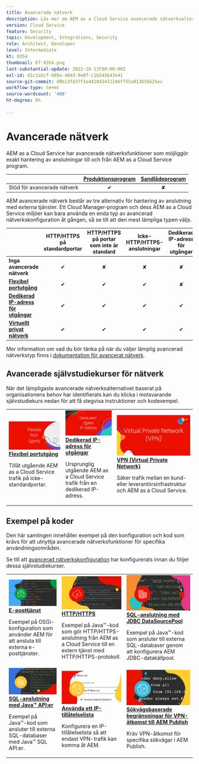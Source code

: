 ```yaml
---
title: Avancerade nätverk
description: Läs mer om AEM as a Cloud Service avancerade nätverksalternativ.
version: Cloud Service
feature: Security
topic: Development, Integrations, Security
role: Architect, Developer
level: Intermediate
kt: 9354
thumbnail: KT-9354.png
last-substantial-update: 2022-10-13T00:00:00Z
exl-id: d1c1a3cf-989a-4693-9e0f-c1b545643e41
source-git-commit: d0b13fd37f1ed42042431246f755a913b56625ec
workflow-type: tm+mt
source-wordcount: '468'
ht-degree: 0%

---
```


# Avancerade nätverk

AEM as a Cloud Service har avancerade nätverksfunktioner som möjliggör exakt hantering av anslutningar till och från AEM as a Cloud Service program.

|  | [Produktionsprogram](https://experienceleague.adobe.com/docs/experience-manager-cloud-service/content/implementing/using-cloud-manager/programs/introduction-production-programs.html) | [Sandlådeprogram](https://experienceleague.adobe.com/docs/experience-manager-cloud-service/content/implementing/using-cloud-manager/programs/introduction-sandbox-programs.html) |
|---------------------------------------------------|:-----------------------:|:---------------------:|
| Stöd för avancerade nätverk | ✔ | ✘ |


AEM avancerade nätverk består av tre alternativ för hantering av anslutning med externa tjänster. Ett Cloud Manager-program och dess AEM as a Cloud Service miljöer kan bara använda en enda typ av avancerad nätverkskonfiguration åt gången, så se till att den mest lämpliga typen väljs.

|  | HTTP/HTTPS på standardportar | HTTP/HTTPS på portar som inte är standard | Icke-HTTP/HTTPS-anslutningar | Dedikerad IP-adress för utgångar | Listan&quot;Icke-proxyvärdar&quot; | Anslut till VPN-skyddade tjänster | Begränsa AEM-publiceringstrafik efter IP |
|-----------------------------------|:----------------------------:|:--------------------------------:|:--------------------------:|:-------------------:|:-------------------------------------:|:-------------------------------------:|:----:|
| __Inga avancerade nätverk__ | ✔ | ✘ | ✘ | ✘ | ✘ | ✘ | ✘ |
| [__Flexibel portutgång__](./flexible-port-egress.md) | ✔ | ✔ | ✔ | ✘ | ✘ | ✘ | ✘ |
| [__Dedikerad IP-adress för utgångar__](./dedicated-egress-ip-address.md) | ✔ | ✔ | ✔ | ✔ | ✔ | ✘ | ✘ |
| [__Virtuellt privat nätverk__](./vpn.md) | ✔ | ✔ | ✔ | ✔ | ✔ | ✔ | ✔ |


Mer information om vad du bör tänka på när du väljer lämplig avancerad nätverkstyp finns i [dokumentation för avancerat nätverk](https://experienceleague.adobe.com/docs/experience-manager-cloud-service/security/configuring-advanced-networking.html).

## Avancerade självstudiekurser för nätverk

När det lämpligaste avancerade nätverksalternativet baserat på organisationens behov har identifierats kan du klicka i motsvarande självstudiekurs nedan för att få stegvisa instruktioner och kodexempel.

<table>
  <tr>
   <td>
      <a  href="./flexible-port-egress.md"><img alt="Flexibel portutgång" src="./assets/flexible-port-egress.png"/></a>
      <div><strong><a href="./flexible-port-egress.md">Flexibel portutgång</a></strong></div>
      <p>
          Tillåt utgående AEM as a Cloud Service trafik på icke-standardportar.
      </p>
    </td>   
   <td>
      <a  href="./dedicated-egress-ip-address.md"><img alt="FleDedicated egress IP-adress" src="./assets/dedicated-egress-ip-address.png"/></a>
      <div><strong><a href="./dedicated-egress-ip-address.md">Dedikerad IP-adress för utgångar</a></strong></div>
      <p>
        Ursprunglig utgående AEM as a Cloud Service trafik från en dedikerad IP-adress.
      </p>
    </td>   
   <td>
      <a  href="./vpn.md"><img alt="VPN (Virtual Private Network)" src="./assets/vpn.png"/></a>
      <div><strong><a href="./vpn.md">VPN (Virtual Private Network)</a></strong></div>
      <p>
        Säker trafik mellan en kund- eller leverantörsinfrastruktur och AEM as a Cloud Service.
      </p>
    </td>   
  </tr>
</table>

## Exempel på koder

Den här samlingen innehåller exempel på den konfiguration och kod som krävs för att utnyttja avancerade nätverksfunktioner för specifika användningsområden.

Se till att [avancerad nätverkskonfiguration](#advanced-networking) har konfigurerats innan du följer dessa självstudiekurser.

<table><tr>
   <td>
      <a  href="./examples/email-service.md"><img alt="VPN (Virtual Private Network)" src="./assets/code-examples__email.png"/></a>
      <div><strong><a href="./examples/email-service.md">E-posttjänst</a></strong></div>
      <p>
        Exempel på OSGi-konfiguration som använder AEM för att ansluta till externa e-posttjänster.
      </p>
    </td>  
    <td>
        <a  href="./examples/http-dedicated-egress-ip-vpn.md"><img alt="HTTP/HTTPS" src="./assets/code-examples__http.png"/></a>
        <div><strong><a href="./examples/http-dedicated-egress-ip-vpn.md">HTTP/HTTPS</a></strong></div>
        <p>
            Exempel på Java™-kod som gör HTTP/HTTPS-anslutning från AEM as a Cloud Service till en extern tjänst med HTTP/HTTPS-protokoll.
        </p>
    </td>
    <td>
      <a  href="./examples/sql-datasourcepool.md"><img alt="SQL-anslutning med JDBC DataSourcePool" src="./assets//code-examples__sql-osgi.png"/></a>
      <div><strong><a href="./examples/sql-datasourcepool.md">SQL-anslutning med JDBC DataSourcePool</a></strong></div>
      <p>
            Exempel på Java™-kod som ansluter till externa SQL-databaser genom att konfigurera AEM JDBC-datakällpool.
      </p>
    </td>   
    </tr><tr>
    <td>
      <a  href="./examples/sql-java-apis.md"><img alt="SQL-anslutning med Java API:er" src="./assets/code-examples__sql-java-api.png"/></a>
      <div><strong><a href="./examples/sql-java-apis.md">SQL-anslutning med Java™ API:er</a></strong></div>
      <p>
            Exempel på Java™-kod som ansluter till externa SQL-databaser med Java™ SQL API:er.
      </p>
    </td>   
    <td>
      <a  href="https://experienceleague.adobe.com/docs/experience-manager-cloud-service/implementing/using-cloud-manager/ip-allow-lists/apply-allow-list.html"><img alt="Använda ett IP-tillåtelselista" src="./assets/code_examples__vpn-allow-list.png"/></a>
      <div><strong><a href="https://experienceleague.adobe.com/docs/experience-manager-cloud-service/implementing/using-cloud-manager/ip-allow-lists/apply-allow-list.html">Använda ett IP-tillåtelselista</a></strong></div>
      <p>
            Konfigurera en IP-tillåtelselista så att endast VPN-trafik kan komma åt AEM.
      </p>
    </td>
   <td>
      <a  href="https://experienceleague.adobe.com/docs/experience-manager-cloud-service/security/configuring-advanced-networking.html#restrict-vpn-to-ingress-connections"><img alt="Sökvägsbaserade begränsningar för VPN-åtkomst till AEM Publish" src="./assets/code_examples__vpn-path-allow-list.png"/></a>
      <div><strong><a href="https://experienceleague.adobe.com/docs/experience-manager-cloud-service/security/configuring-advanced-networking.html#restrict-vpn-to-ingress-connections">Sökvägsbaserade begränsningar för VPN-åtkomst till AEM Publish</a></strong></div>
      <p>
            Kräv VPN-åtkomst för specifika sökvägar i AEM Publish.
      </p>
    </td>
</tr>
</table>
